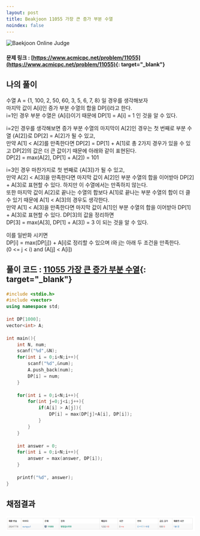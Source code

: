 ```yaml
---
layout: post
title: Beakjoon 11055 가장 큰 증가 부분 수열
noindex: false
---
```


![Baekjoon Online Judge](https://onlinejudgeimages.s3-ap-northeast-1.amazonaws.com/images/boj-og-1200.png)

#### 문제 링크 : [https://www.acmicpc.net/problem/11055](https://www.acmicpc.net/problem/11055){: target="_blank"}


## 나의 풀이
수열 A = {1, 100, 2, 50, 60, 3, 5, 6, 7, 8} 일 경우를 생각해보자             
마지막 값이 A[i]인 증가 부분 수열의 합을 DP[i]라고 한다.     
i=1인 경우 부분 수열은 {A[i]}이기 때문에 DP[1] = A[i] = 1 인 것을 알 수 있다.    

i=2인 경우를 생각해보면 증가 부분 수열의 마지막이 A[2]인 경우는 첫 번째로 부분 수열 {A[2]}로 DP[2] = A[2]가 될 수 있고,        
만약 A[1] < A[2]를 만족한다면 DP[2] = DP[1] + A[1]로 총 2가지 경우가 있을 수 있고 DP[2]의 값은 더 큰 값이기 때문에 아래와 같이 표현된다.                 
DP[2] =  max(A[2], DP[1] + A[2]) = 101              

i=3인 경우 마찬가지로 첫 번째로 {A[3]}가 될 수 있고,     
만약 A[2] < A[3]을 만족한다면 마지막 값이 A[2]인 부분 수열의 합을 이어받아 DP[2] + A[3]로 표현할 수 있다. 하지만 이 수열에서는 만족하지 않는다.          
또한 마지막 값이 A[2]로 끝나는 수열의 합보다 A[1]로 끝나는 부분 수열의 합이 더 클 수 있기 때문에 A[1] < A[3]의 경우도 생각한다.       
만약 A[1] < A[3]을 만족한다면 마지막 값이 A[1]인 부분 수열의 합을 이어받아 DP[1] + A[3]로 표현할 수 있다. DP[3]의 값을 정리하면       
DP[3] = max(A[3], DP[1] + A[3]) = 3 이 되는 것을 알 수 있다.      


이를 일반화 시키면      
DP[i] = max(DP[j]) + A[i]로 정리할 수 있으며 i와 j는 아래 두 조건을 만족한다.      
(0 <= j < i) and (A[j] < A[i]) 




## 풀이 코드 : [11055 가장 큰 증가 부분 수열](https://github.com/sun-pyo/algorithm/blob/main/Beakjoon/11055.cpp){: target="_blank"}

```c++
#include <stdio.h>
#include <vector>
using namespace std;

int DP[1000];
vector<int> A;

int main(){
    int N, num;
    scanf("%d",&N);
    for(int i = 0;i<N;i++){
        scanf("%d",&num);
        A.push_back(num);
        DP[i] = num;
    }

    for(int i = 0;i<N;i++){
        for(int j=0;j<i;j++){
            if(A[i] > A[j]){
                DP[i] = max(DP[j]+A[i], DP[i]);
            }
        }
    }

    int answer = 0;
    for(int i = 0;i<N;i++){
        answer = max(answer, DP[i]);
    }

    printf("%d", answer);
}
```





## 채점결과
![49993](\algorithm\img\beakjoon_11055.PNG)